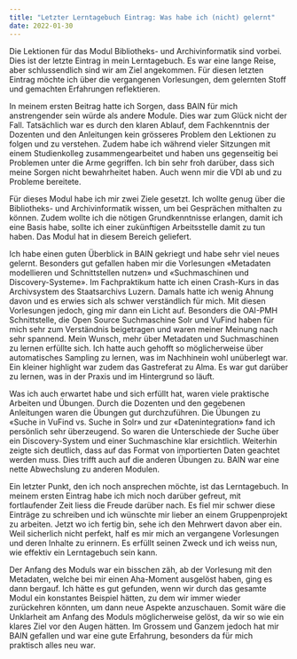 ```yaml
---
title: "Letzter Lerntagebuch Eintrag: Was habe ich (nicht) gelernt"
date: 2022-01-30
---
```


<p>Die Lektionen für das Modul Bibliotheks- und Archivinformatik sind vorbei. Dies ist der letzte Eintrag in mein Lerntagebuch. Es war eine lange Reise, aber schlussendlich sind wir am Ziel angekommen. Für diesen letzten Eintrag möchte ich über die vergangenen Vorlesungen, dem gelernten Stoff und gemachten Erfahrungen reflektieren.  </p>

<p>In meinem ersten Beitrag hatte ich Sorgen, dass BAIN für mich anstrengender sein würde als andere Module. Dies war zum Glück nicht der Fall. Tatsächlich war es durch den klaren Ablauf, dem Fachkenntnis der Dozenten und den Anleitungen kein grösseres Problem den Lektionen zu folgen und zu verstehen. Zudem habe ich während vieler Sitzungen mit einem Studienkolleg zusammengearbeitet und haben uns gegenseitig bei Problemen unter die Arme gegriffen. Ich bin sehr froh darüber, dass sich meine Sorgen nicht bewahrheitet haben. Auch wenn mir die VDI ab und zu Probleme bereitete.</p>

<p> Für dieses Modul habe ich mir zwei Ziele gesetzt. Ich wollte genug über die Bibliotheks- und Archivinformatik wissen, um bei Gesprächen mithalten zu können. Zudem wollte ich die nötigen Grundkenntnisse erlangen, damit ich eine Basis habe, sollte ich einer zukünftigen Arbeitsstelle damit zu tun haben. Das Modul hat in diesem Bereich geliefert. </p>

<p>Ich habe einen guten Überblick in BAIN gekriegt und habe sehr viel neues gelernt. Besonders gut gefallen haben mir die Vorlesungen «Metadaten modellieren und Schnittstellen nutzen» und «Suchmaschinen und Discovery-Systeme». Im Fachpraktikum hatte ich einen Crash-Kurs in das Archivsystem des Staatsarchivs Luzern. Damals hatte ich wenig Ahnung davon und es erwies sich als schwer verständlich für mich. Mit diesen Vorlesungen jedoch, ging mir dann ein Licht auf. Besonders die OAI-PMH Schnittstelle, die Open Source Suchmaschine Solr und VuFind haben für mich sehr zum Verständnis beigetragen und waren meiner Meinung nach sehr spannend. Mein Wunsch, mehr über Metadaten und Suchmaschinen zu lernen erfüllte sich.  Ich hatte auch gehofft so möglicherweise über automatisches Sampling zu lernen, was im Nachhinein wohl unüberlegt war. Ein kleiner highlight war zudem das Gastreferat zu Alma. Es war gut darüber zu lernen, was in der Praxis und im Hintergrund so läuft. </p>

<p>Was ich auch erwartet habe und sich erfüllt hat, waren viele praktische Arbeiten und Übungen. Durch die Dozenten und den gegebenen Anleitungen waren die Übungen gut durchzuführen. Die Übungen zu «Suche in VuFind vs. Suche in Solr» und zur «Datenintegration» fand ich persönlich sehr überzeugend. So waren die Unterschiede der Suche über ein Discovery-System und einer Suchmaschine klar ersichtlich. Weiterhin zeigte sich deutlich, dass auf das Format von importierten Daten geachtet werden muss. Dies trifft auch auf die anderen Übungen zu. BAIN war eine nette Abwechslung zu anderen Modulen.</p>

<p>Ein letzter Punkt, den ich noch ansprechen möchte, ist das Lerntagebuch. In meinem ersten Eintrag habe ich mich noch darüber gefreut, mit fortlaufender Zeit liess die Freude darüber nach. Es fiel mir schwer diese Einträge zu schreiben und ich wünschte mir lieber an einem Gruppenprojekt zu arbeiten. Jetzt wo ich fertig bin, sehe ich den Mehrwert davon aber ein. Weil sicherlich nicht perfekt, half es mir mich an vergangene Vorlesungen und deren Inhalte zu erinnern. Es erfüllt seinen Zweck und ich weiss nun, wie effektiv ein Lerntagebuch sein kann. </p>

<p>Der Anfang des Moduls war ein bisschen zäh, ab der Vorlesung mit den Metadaten, welche bei mir einen Aha-Moment ausgelöst haben, ging es dann bergauf. Ich hätte es gut gefunden, wenn wir durch das gesamte Modul ein konstantes Beispiel hätten, zu dem wir immer wieder zurückehren könnten, um dann neue Aspekte anzuschauen. Somit wäre die Unklarheit am Anfang des Moduls möglicherweise gelöst, da wir so wie ein klares Ziel vor den Augen hätten. Im Grossem und Ganzem jedoch hat mir BAIN gefallen und war eine gute Erfahrung, besonders da für mich praktisch alles neu war.</p>
